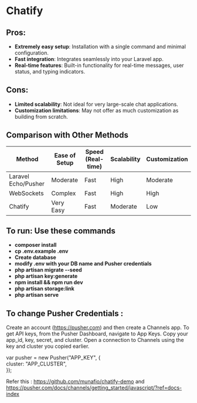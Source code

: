 # Chatify

## Pros:
- **Extremely easy setup**: Installation with a single command and minimal configuration.
- **Fast integration**: Integrates seamlessly into your Laravel app.
- **Real-time features**: Built-in functionality for real-time messages, user status, and typing indicators.

## Cons:
- **Limited scalability**: Not ideal for very large-scale chat applications.
- **Customization limitations**: May not offer as much customization as building from scratch.

## Comparison with Other Methods

| Method             | Ease of Setup | Speed (Real-time) | Scalability | Customization |
|--------------------|---------------|-------------------|-------------|---------------|
| Laravel Echo/Pusher| Moderate      | Fast              | High        | Moderate      |
| WebSockets         | Complex       | Fast              | High        | High          |
| Chatify            | Very Easy     | Fast              | Moderate    | Low           |


## To run: Use these commands
- **composer install**
- **cp .env.example .env**
- **Create database**
- **modify .env with your DB name and Pusher credentials**
- **php artisan migrate --seed**
- **php artisan key:generate**
- **npm install && npm run dev**
- **php artisan storage:link**
- **php artisan serve**

## To change Pusher Credentials :
Create an account (https://pusher.com) and then create a Channels app. To get API keys, from the Pusher Dashboard, navigate to App Keys. Copy your app_id, key, secret, and cluster.
Open a connection to Channels using the key and cluster you copied earlier.

var pusher = new Pusher("APP_KEY", { <br> 
  cluster: "APP_CLUSTER", <br> 
}); <br> 


Refer this  : https://github.com/munafio/chatify-demo and https://pusher.com/docs/channels/getting_started/javascript/?ref=docs-index

